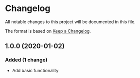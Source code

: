 # Changelog

All notable changes to this project will be documented in this file.

The format is based on [Keep a Changelog](http://keepachangelog.com/en/1.0.0/).


## 1.0.0 (2020-01-02)

### Added (1 change)
- Add basic functionality

